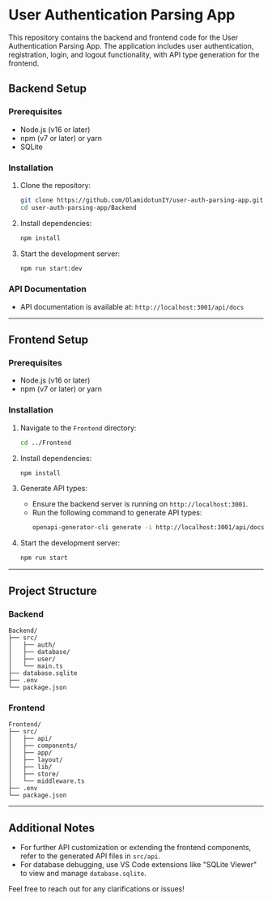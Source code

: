 # User Authentication Parsing App

This repository contains the backend and frontend code for the User Authentication Parsing App. The application includes user authentication, registration, login, and logout functionality, with API type generation for the frontend.

## Backend Setup

### Prerequisites
- Node.js (v16 or later)
- npm (v7 or later) or yarn
- SQLite

### Installation
1. Clone the repository:
   ```bash
   git clone https://github.com/OlamidotunIY/user-auth-parsing-app.git
   cd user-auth-parsing-app/Backend
   ```

2. Install dependencies:
   ```bash
   npm install
   ```

3. Start the development server:
   ```bash
   npm run start:dev
   ```

### API Documentation
- API documentation is available at: `http://localhost:3001/api/docs`

---

## Frontend Setup

### Prerequisites
- Node.js (v16 or later)
- npm (v7 or later) or yarn

### Installation
1. Navigate to the `Frontend` directory:
   ```bash
   cd ../Frontend
   ```

2. Install dependencies:
   ```bash
   npm install
   ```

3. Generate API types:
   - Ensure the backend server is running on `http://localhost:3001`.
   - Run the following command to generate API types:
     ```bash
     openapi-generator-cli generate -i http://localhost:3001/api/docs-json -g typescript-axios -o src/api
     ```

4. Start the development server:
   ```bash
   npm run start
   ```

---

## Project Structure

### Backend
```
Backend/
├── src/
│   ├── auth/
│   ├── database/
│   ├── user/
│   └── main.ts
├── database.sqlite
├── .env
└── package.json
```

### Frontend
```
Frontend/
├── src/
│   ├── api/
│   ├── components/
│   ├── app/
│   ├── layout/
│   ├── lib/
│   ├── store/
│   └── middleware.ts
├── .env
└── package.json
```

---

## Additional Notes
- For further API customization or extending the frontend components, refer to the generated API files in `src/api`.
- For database debugging, use VS Code extensions like "SQLite Viewer" to view and manage `database.sqlite`.  

Feel free to reach out for any clarifications or issues!

